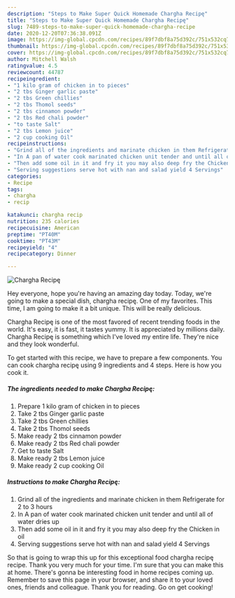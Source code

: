```yaml
---
description: "Steps to Make Super Quick Homemade Chargha Recipę"
title: "Steps to Make Super Quick Homemade Chargha Recipę"
slug: 7489-steps-to-make-super-quick-homemade-chargha-recipe
date: 2020-12-20T07:36:38.091Z
image: https://img-global.cpcdn.com/recipes/89f7dbf8a75d392c/751x532cq70/chargha-recipe-recipe-main-photo.jpg
thumbnail: https://img-global.cpcdn.com/recipes/89f7dbf8a75d392c/751x532cq70/chargha-recipe-recipe-main-photo.jpg
cover: https://img-global.cpcdn.com/recipes/89f7dbf8a75d392c/751x532cq70/chargha-recipe-recipe-main-photo.jpg
author: Mitchell Walsh
ratingvalue: 4.5
reviewcount: 44787
recipeingredient:
- "1 kilo gram of chicken in to pieces"
- "2 tbs Ginger garlic paste"
- "2 tbs Green chillies"
- "2 tbs Thomol seeds"
- "2 tbs cinnamon powder"
- "2 tbs Red chali powder"
- "to taste Salt"
- "2 tbs Lemon juice"
- "2 cup cooking Oil"
recipeinstructions:
- "Grind all of the ingredients and marinate chicken in them Refrigerate for 2 to 3 hours"
- "In A pan of water cook marinated chicken unit tender and until all of water dries up"
- "Then add some oil in it and fry it you may also deep fry the Chicken in oil"
- "Serving suggestions serve hot with nan and salad yield 4 Servings"
categories:
- Recipe
tags:
- chargha
- recip

katakunci: chargha recip 
nutrition: 235 calories
recipecuisine: American
preptime: "PT40M"
cooktime: "PT43M"
recipeyield: "4"
recipecategory: Dinner

---
```



![Chargha Recipę](https://img-global.cpcdn.com/recipes/89f7dbf8a75d392c/751x532cq70/chargha-recipe-recipe-main-photo.jpg)

Hey everyone, hope you're having an amazing day today. Today, we're going to make a special dish, chargha recipę. One of my favorites. This time, I am going to make it a bit unique. This will be really delicious.

Chargha Recipę is one of the most favored of recent trending foods in the world. It's easy, it is fast, it tastes yummy. It is appreciated by millions daily. Chargha Recipę is something which I've loved my entire life. They're nice and they look wonderful.




To get started with this recipe, we have to prepare a few components. You can cook chargha recipę using 9 ingredients and 4 steps. Here is how you cook it.

<!--inarticleads1-->

##### The ingredients needed to make Chargha Recipę:

1. Prepare 1 kilo gram of chicken in to pieces
1. Take 2 tbs Ginger garlic paste
1. Take 2 tbs Green chillies
1. Take 2 tbs Thomol seeds
1. Make ready 2 tbs cinnamon powder
1. Make ready 2 tbs Red chali powder
1. Get to taste Salt
1. Make ready 2 tbs Lemon juice
1. Make ready 2 cup cooking Oil




<!--inarticleads2-->

##### Instructions to make Chargha Recipę:

1. Grind all of the ingredients and marinate chicken in them Refrigerate for 2 to 3 hours
1. In A pan of water cook marinated chicken unit tender and until all of water dries up
1. Then add some oil in it and fry it you may also deep fry the Chicken in oil
1. Serving suggestions serve hot with nan and salad yield 4 Servings




So that is going to wrap this up for this exceptional food chargha recipę recipe. Thank you very much for your time. I'm sure that you can make this at home. There's gonna be interesting food in home recipes coming up. Remember to save this page in your browser, and share it to your loved ones, friends and colleague. Thank you for reading. Go on get cooking!
